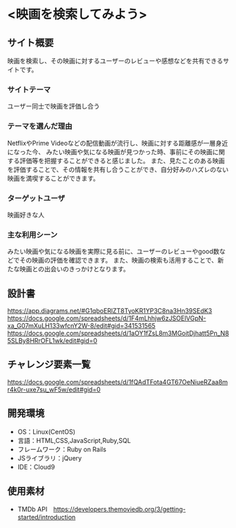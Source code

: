 # <映画を検索してみよう>

## サイト概要
映画を検索し、その映画に対するユーザーのレビューや感想などを共有できるサイトです。

### サイトテーマ
ユーザー同士で映画を評価し合う

### テーマを選んだ理由
NetflixやPrime Videoなどの配信動画が流行し、映画に対する距離感が一層身近になった今、
みたい映画や気になる映画が見つかった時、事前にその映画に関する評価等を把握することができると感じました。
また、見たことのある映画を評価することで、その情報を共有し合うことができ、自分好みのハズレのない映画を満喫することができます。


### ターゲットユーザ
映画好きな人

### 主な利用シーン
みたい映画や気になる映画を実際に見る前に、ユーザーのレビューやgood数などでその映画の評価を確認できます。
また、映画の検索も活用することで、新たな映画との出会いのきっかけとなります。
## 設計書
<https://app.diagrams.net/#G1qboERlZT8TyoKR1YP3C8na3Hn39SEdK3>  
<https://docs.google.com/spreadsheets/d/1F4mLhhjw6zJSOElVGpN-xa_G07mXuLH133wfcnY2W-8/edit#gid=341531565>  
<https://docs.google.com/spreadsheets/d/1aOY1fZsL8m3MGoitDjhatt5Pn_N85SLBy8HRrOFL1wk/edit#gid=0>

## チャレンジ要素一覧
<https://docs.google.com/spreadsheets/d/1fQAdTFota4GT67OeNiueRZaa8mr4k0r-uxe7su_wF5w/edit#gid=0>

## 開発環境
- OS：Linux(CentOS)
- 言語：HTML,CSS,JavaScript,Ruby,SQL
- フレームワーク：Ruby on Rails
- JSライブラリ：jQuery
- IDE：Cloud9

## 使用素材
- TMDb API　https://developers.themoviedb.org/3/getting-started/introduction
